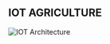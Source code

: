## IOT AGRICULTURE
<img
  src="https://github.com/FelixNahrstedt/MQTTAgricultureSystem/edit/master/technologyOverviewIOT.png"
  alt="IOT Architecture"
  title="Architecture of IOT Technologies"
  style="display: inline-block; margin: 0 auto; max-width: 300px">
